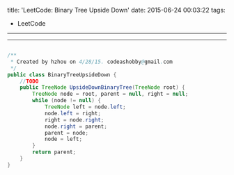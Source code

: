 title: 'LeetCode: Binary Tree Upside Down'
date: 2015-06-24 00:03:22
tags:
 - LeetCode
---
<hr/>    

```java

/**
 * Created by hzhou on 4/28/15. codeashobby@gmail.com
 */
public class BinaryTreeUpsideDown {
	//TODO
	public TreeNode UpsideDownBinaryTree(TreeNode root) {
		TreeNode node = root, parent = null, right = null;
		while (node != null) {
			TreeNode left = node.left;
			node.left = right;
			right = node.right;
			node.right = parent;
			parent = node;
			node = left;
		}
		return parent;
	}
}
```
